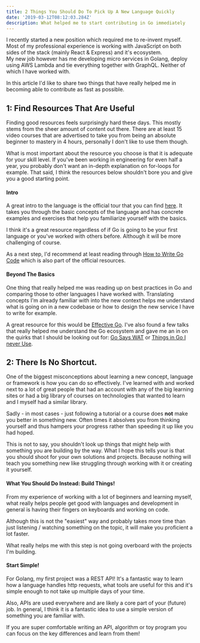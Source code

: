 ```yaml
---
title: 2 Things You Should Do To Pick Up A New Language Quickly
date: '2019-03-12T08:12:03.284Z'
description: What helped me to start contributing in Go immediately
---
```


I recently started a new position which required me to re-invent myself.
Most of my professional experience is working with JavaScript on both sides of the stack (mainly React & Express) and it's ecosystem.<br>
My new job however has me developing micro services in Golang, deploy using AWS Lambda and tie everything together with GraphQL. Neither of which I have worked with.

In this article I'd like to share two things that have really helped me in becoming able to contribute as fast as possible.

## 1: Find Resources That Are Useful

Finding good resources feels surprisingly hard these days. This mostly stems from the sheer amount of content out there.
There are at least 15 video courses that are advertised to take you from being an absolute beginner to mastery in 4 hours, personally I don't like to use them though.

What is most important about the resource you choose is that it is adequate for your skill level.
If you've been working in engineering for even half a year, you probably don't want an in-depth explanation on for-loops for example.
That said, I think the resources below shouldn't bore you and give you a good starting point.

#### Intro

A great intro to the language is the official tour that you can find [here](https://tour.golang.org/welcome/1).
It takes you through the basic concepts of the language and has concrete examples and exercises that help you familiarize yourself with the basics.

I think it's a great resource regardless of if Go is going to be your first language or you've worked with others before. Although it will be more challenging of course.

As a next step, I'd recommend at least reading through [How to Write Go Code](https://golang.org/doc/code.html) which is also part of the official resources.

#### Beyond The Basics

One thing that really helped me was reading up on best practices in Go and comparing those to other languages I have worked with.
Translating concepts I'm already familiar with into the new context helps me understand what is going on in a new codebase or how to design the new service I have to write for example.

A great resource for this would be [Effective Go](https://golang.org/doc/effective_go.html). I've also found a few talks that really helped me understand the Go ecosystem and gave me an in on the quirks that I should be looking out for: [Go Says WAT](https://www.youtube.com/watch?v=zPd0Cxzsslk&t=999s) or [Things in Go I never Use](https://www.youtube.com/watch?v=5DVV36uqQ4E).


## 2: There Is No Shortcut.

One of the biggest misconceptions about learning a new concept, language or framework is how you can do so effectively.
I've learned with and worked next to a lot of great people that had an account with any of the big learning sites or had a big library of courses on technologies that wanted to learn and I myself had a similar library.

Sadly - in most cases - just following a tutorial or a course does **not** make you  better in something new. 
Often times it absolves you from thinking yourself and thus hampers your progress rather than speeding it up like you had hoped.

This is not to say, you shouldn't look up things that might help with something you are building by the way. What I hope this tells your is that you should shoot for your own solutions and projects.
Because nothing will teach you something new like struggling through working with it or creating it yourself.


#### What You Should Do Instead: Build Things!

From my experience of working with a lot of beginners and learning myself, what really helps people get good with languages and development in general is having their fingers on keyboards and working on code.
 
Although this is not the "easiest" way and probably takes more time than just listening / watching something on the topic, it will make you proficient a lot faster.

What really helps me with this step is not going overboard with the projects I'm building.

#### Start Simple!

For Golang, my first project was a REST API! It's a fantastic way to learn how a language handles http requests, what tools are useful for this and it's simple enough to not take up multiple days of your time.

Also, APIs are used everywhere and are likely a core part of your (future) job.
In general, I think it is a fantastic idea to use a simple version of something you are familiar with.

If you are super comfortable writing an API, algorithm or toy program you can focus on the key differences and learn from them!